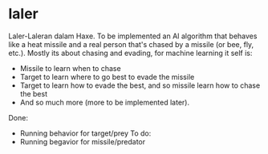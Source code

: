 # laler
Laler-Laleran dalam Haxe. To be implemented an AI algorithm that behaves like a heat missile and a real person that's chased by a missile (or bee, fly, etc.). Mostly its about chasing and evading, for machine learning it self is:

* Missile to learn when to chase
* Target to learn where to go best to evade the missile
* Target to learn how to evade the best, and so missile learn how to chase the best
* And so much more (more to be implemented later).

Done:
* Running behavior for target/prey
To do:
* Running begavior for missile/predator

